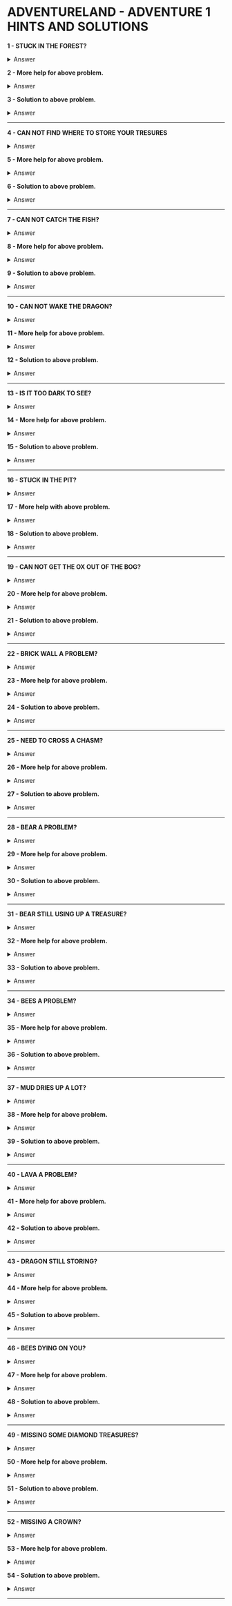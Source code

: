# ADVENTURELAND - ADVENTURE 1 HINTS AND SOLUTIONS

**1 - STUCK IN THE FOREST?**
<details><summary>Answer</summary>WHAT IS THE MAIN OBJECT IN A FOREST</details>

**2 - More help for above problem.**
<details><summary>Answer</summary>CLIMB TREE</details>

**3 - Solution to above problem.**
<details><summary>Answer</summary>GO EAST</details>

---


**4 - CAN NOT FIND WHERE TO STORE YOUR TRESURES**
<details><summary>Answer</summary>N/A CLIMB THE CYPRESS TREE IN THE SWAMP</details>

**5 - More help for above problem.**
<details><summary>Answer</summary>USE THE AX</details>

**6 - Solution to above problem.**
<details><summary>Answer</summary>CHOP DOWN THE CYPRESS TREE THEN ENTER THE STUMP</details>

---


**7 - CAN NOT CATCH THE FISH?**
<details><summary>Answer</summary>WAIT UNTIL YOU HAVE GOTTEN OUT OF THE PITS</details>

**8 - More help for above problem.**
<details><summary>Answer</summary>A NET IS VERY HANDY</details>

**9 - Solution to above problem.**
<details><summary>Answer</summary>USE THE BOTTLE OF WATER AND THE NET</details>

---


**10 - CAN NOT WAKE THE DRAGON?**
<details><summary>Answer</summary>TRY AGAIN LATER ON IN THE ADVENTURE THIS CAN BE ONE OF THE LAST THINGS YOU DO</details>

**11 - More help for above problem.**
<details><summary>Answer</summary>CLUE IS IN THE MIRROR</details>

**12 - Solution to above problem.**
<details><summary>Answer</summary>BEES</details>

---


**13 - IS IT TOO DARK TO SEE?**
<details><summary>Answer</summary>ENTER BOTTOMLESS HOLE</details>

**14 - More help for above problem.**
<details><summary>Answer</summary>USE THE FLINT AND STEEL AND SOMETHING FROM STUMP</details>

**15 - Solution to above problem.**
<details><summary>Answer</summary>LIGHT THE LAMP WITH FLINT AND STEEL</details>

---


**16 - STUCK IN THE PIT?**
<details><summary>Answer</summary>YOU NEED MAGIC</details>

**17 - More help with above problem.**
<details><summary>Answer</summary>SAY THE MAGIC WORD WITH THE RIGHT OBJECT</details>

**18 - Solution to above problem.**
<details><summary>Answer</summary>SAY AWAY TWICE WHILE HOLDING RUG</details>

---


**19 - CAN NOT GET THE OX OUT OF THE BOG?**
<details><summary>Answer</summary>YOU NEED MAGIC</details>

**20 - More help for above problem.**
<details><summary>Answer</summary>IT IS PAUL'S OX AND HIS GROVE SO USE HIS TOOL</details>

**21 - Solution to above problem.**
<details><summary>Answer</summary>SAY BUNYON WHILE HOLDING AX AND OX AND SEARCH ABOVE GROUND</details>

---


**22 - BRICK WALL A PROBLEM?**
<details><summary>Answer</summary>THROW AX AT IT</details>

**23 - More help for above problem.**
<details><summary>Answer</summary>BLOW IT UP</details>

**24 - Solution to above problem.**
<details><summary>Answer</summary>FILL BLADDER WITH SWAMP GAS AND BLOW UP THE WALL WITH IT</details>

---


**25 - NEED TO CROSS A CHASM?**
<details><summary>Answer</summary>IT IS NOT THAT FAR - GO FOR IT</details>

**26 - More help for above problem.**
<details><summary>Answer</summary>REALLY YOU CAN MAKE IT</details>

**27 - Solution to above problem.**
<details><summary>Answer</summary>JUMP</details>

---


**28 - BEAR A PROBLEM?**
<details><summary>Answer</summary>HE IS HUNGRY</details>

**29 - More help for above problem.**
<details><summary>Answer</summary>YOU WILL FIND A BETTER WAY IN THE MIRROR</details>

**30 - Solution to above problem.**
<details><summary>Answer</summary>DROP MIRROR ON RUG</details>

---


**31 - BEAR STILL USING UP A TREASURE?**
<details><summary>Answer</summary>HOW DO YOU GET MAD AT SOMEONE</details>

**32 - More help for above problem.**
<details><summary>Answer</summary>LOSE YOUR TEMPER AND ...</details>

**33 - Solution to above problem.**
<details><summary>Answer</summary>YELL AT THE BEAR</details>

---


**34 - BEES A PROBLEM?**
<details><summary>Answer</summary>TRY - HELP - IN BEE HIVE</details>

**35 - More help for above problem.**
<details><summary>Answer</summary>YOU NEED PROTECTION FROM THE SWAMP</details>

**36 - Solution to above problem.**
<details><summary>Answer</summary>CARRY MUD</details>

---


**37 - MUD DRIES UP A LOT?**
<details><summary>Answer</summary>KEEP IT MOIST</details>

**38 - More help for above problem.**
<details><summary>Answer</summary>CARRY WATER</details>

**39 - Solution to above problem.**
<details><summary>Answer</summary>CARRY BOTTLE OF WATER</details>

---


**40 - LAVA A PROBLEM?**
<details><summary>Answer</summary>MIRROR IS GOOD FOR MANY CLUES</details>

**41 - More help for above problem.**
<details><summary>Answer</summary>BRICKS FROM THE WALL</details>

**42 - Solution to above problem.**
<details><summary>Answer</summary>DAM LAVA WITH FIRE BRICKS</details>

---


**43 - DRAGON STILL STORING?**
<details><summary>Answer</summary>USE MIRROR FOR A CLUE</details>

**44 - More help for above problem.**
<details><summary>Answer</summary>BLOW UP THE DRAGON BUT THERE IS ANOTHER WAY</details>

**45 - Solution to above problem.**
<details><summary>Answer</summary>BEES</details>

---


**46 - BEES DYING ON YOU?**
<details><summary>Answer</summary>USE FASTER TRANSPORTATION</details>

**47 - More help for above problem.**
<details><summary>Answer</summary>BOTTLE THE BEES AND USE MAGIC</details>

**48 - Solution to above problem.**
<details><summary>Answer</summary>USE THE RUG AND OR PUNCH A HOLE THE BOTTLE</details>

---


**49 - MISSING SOME DIAMOND TREASURES?**
<details><summary>Answer</summary>THE LAMP</details>

**50 - More help for above problem.**
<details><summary>Answer</summary>REMEMBER ALADIN - BUT NOT TOO GREEDY NOW</details>

**51 - Solution to above problem.**
<details><summary>Answer</summary>RUB LAMP TWICE</details>

---


**52 - MISSING A CROWN?**
<details><summary>Answer</summary>WHERE DOES A CROWN BELONG</details>

**53 - More help for above problem.**
<details><summary>Answer</summary>IT IS NEAR THE BEAR</details>

**54 - Solution to above problem.**
<details><summary>Answer</summary>GO THRONE ROOM BY LEDGE BEAR WAS ON</details>

---
